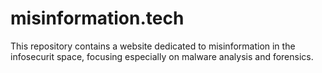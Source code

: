 # misinformation.tech

This repository contains a website dedicated to misinformation in the infosecurit space, focusing especially on malware analysis and forensics.
